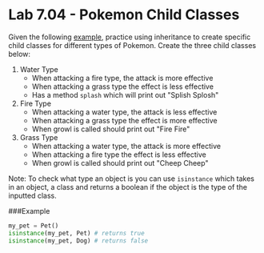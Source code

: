# Lab 7.04 - Pokemon Child Classes 
Given the following [example], practice using inheritance to create specific child classes for different types of Pokemon. Create the three child classes below:

1. Water Type
	* When attacking a fire type, the attack is more effective
	* When attacking a grass type the effect is less effective
	* Has a method `splash` which will print out "Splish Splosh"
2. Fire Type
	* When attacking a water type, the attack is less effective
	* When attacking a grass type the effect is more effective
	* When growl is called should print out "Fire Fire"
3. Grass Type
	* When attacking a water type, the attack is more effective
	* When attacking a fire type the effect is less effective
	* When growl is called should print out "Cheep Cheep"

Note: To check what type an object is you can use `isinstance` which takes in an object, a class and returns a boolean if the object is the type of the inputted class. 

###Example
```python
my_pet = Pet()
isinstance(my_pet, Pet) # returns true
isinstance(my_pet, Dog) # returns false
```


	
[example]: example.py